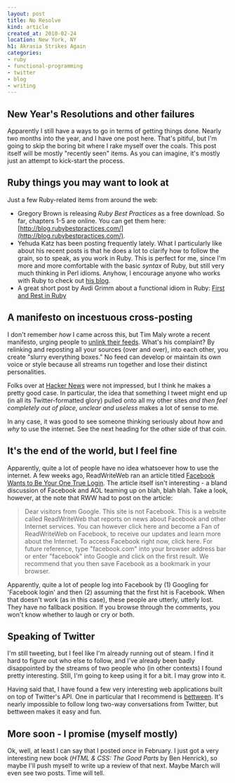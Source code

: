 ```yaml
---
layout: post
title: No Resolve
kind: article
created_at: 2010-02-24
location: New York, NY
h1: Akrasia Strikes Again
categories:
- ruby
- functional-programming
- twitter
- blog
- writing
---
```


## New Year's Resolutions and other failures

Apparently I still have a ways to go in terms of getting things done. Nearly two months into the year, and I have one post here. That's pitiful, but I'm going to skip the boring bit where I rake myself over the coals. This post itself will be mostly "recently seen" items. As you can imagine, it's mostly just an attempt to kick-start the process.

## Ruby things you may want to look at

Just a few Ruby-related items from around the web:

+ Gregory Brown is releasing _Ruby Best Practices_ as a free download. So far, chapters 1-5 are online. You can get them here: [http://blog.rubybestpractices.com/](http://blog.rubybestpractices.com/).
+ Yehuda Katz has been posting frequently lately. What I particularly like about his recent posts is that he does a lot to clarify how to follow the grain, so to speak, as you work in Ruby. This is perfect for me, since I'm more and more comfortable with the basic _syntax_ of Ruby, but still very much thinking in Perl idioms. Anyhow, I encourage anyone who works with Ruby to check out [his blog](http://yehudakatz.com/).
+ A great short post by Avdi Grimm about a functional idiom in Ruby: [First and Rest in Ruby](http://avdi.org/devblog/2010/01/31/first-and-rest-in-ruby/)

## A manifesto on incestuous cross-posting

I don't remember _how_ I came across this, but Tim Maly wrote a recent manifesto, urging people to [unlink their feeds](http://unlinkyourfeeds.tumblr.com/post/387644253/a-manifesto). What's his complaint? By relinking and reposting all your sources (over and over), into each other, you create "slurry everything boxes." No feed can develop or maintain its own voice or style because all streams run together and lose their distinct personalities.

Folks over at [Hacker News](http://news.ycombinator.com/item?id=1140763) were not impressed, but I think he makes a pretty good case. In particular, the idea that something I tweet might end up (in all its Twitter-formatted glory) pulled onto all my other sites _and then feel completely out of place, unclear and useless_ makes a lot of sense to me.

In any case, it was good to see someone thinking seriously about _how_ and _why_ to use the internet. See the next heading for the other side of that coin.

## It's the end of the world, but I feel fine

Apparently, quite a lot of people have no idea whatsoever how to use the internet. A few weeks ago, ReadWriteWeb ran an article titled [Facebook Wants to Be Your One True Login](http://www.readwriteweb.com/archives/facebook_wants_to_be_your_one_true_login.php). The article itself isn't interesting - a bland discussion of Facebook and AOL teaming up on blah, blah blah. Take a look, however, at the note that RWW had to post on the article:

>Dear visitors from Google. This site is not Facebook. This is a website called ReadWriteWeb that reports on news about Facebook and other Internet services. You can however click here and become a Fan of ReadWriteWeb on Facebook, to receive our updates and learn more about the Internet. To access Facebook right now, click here. For future reference, type "facebook.com" into your browser address bar or enter "facebook" into Google and click on the first result. We recommend that you then save Facebook as a bookmark in your browser.

Apparently, quite a lot of people log into Facebook by (1) Googling for 'Facebook login' and then (2) assuming that the first hit is Facebook. When that doesn't work (as in this case), these people are utterly, utterly lost. They have no fallback position. If you browse through the comments, you won't know whether to laugh or cry or both.

## Speaking of Twitter

I'm still tweeting, but I feel like I'm already running out of steam. I find it hard to figure out who else to follow, and I've already been badly disappointed by the streams of two people who (in other contexts) I found pretty interesting. Still, I'm going to keep using it for a bit. I may grow into it.

Having said that, I have found a few very interesting web applications built on top of Twitter's API. One in particular that I recommend is [bettween](http://bettween.com). It's nearly impossible to follow long two-way conversations from Twitter, but bettween makes it easy and fun.

## More soon - I promise (myself mostly)

Ok, well, at least I can say that I posted _once_ in February. I just got a very interesting new book (_HTML & CSS: The Good Parts_ by Ben Henrick), so maybe I'll push myself to write up a review of that next. Maybe March will even see two posts. Time will tell.
